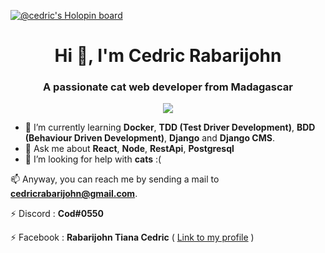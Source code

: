 [![@cedric's Holopin board](https://holopin.io/api/user/board?user=cedricrabarijohn)](https://holopin.io/@cedricrabarijohn)
<!-- <p align="center">
<img src="https://media1.giphy.com/media/NKEt9elQ5cR68/giphy.gif?cid=790b7611d1dc94eaeba923144463a8abf484b360f0462308&rid=giphy.gif" />
</p> -->
<h1 align="center">Hi 👋, I'm Cedric Rabarijohn</h1>
<h3 align="center">A passionate cat web developer from Madagascar</h3>

<p align="center">
<img src="https://media1.giphy.com/media/NKEt9elQ5cR68/giphy.gif?cid=790b7611d1dc94eaeba923144463a8abf484b360f0462308&rid=giphy.gif" />
</p>

- 🌱 I’m currently learning **Docker**, **TDD (Test Driver Development)**, **BDD (Behaviour Driven Development)**, **Django** and **Django CMS**.
- 💬 Ask me about **React**, **Node**, **RestApi**, **Postgresql**
- 🤔 I’m looking for help with **cats** :(

📫 Anyway, you can reach me by sending a mail to **cedricrabarijohn@gmail.com**.

⚡ Discord : **Cod#0550**

⚡ Facebook : **Rabarijohn Tiana Cedric** ( [Link to my profile](https://www.facebook.com/cedric.rab.1) )

<!--
**CedricRabarijohn/CedricRabarijohn** is a ✨ _special_ ✨ repository because its `README.md` (this file) appears on your GitHub profile.

Here are some ideas to get you started:

- 🔭 I’m currently working on ...
- 🌱 I’m currently learning ...
- 👯 I’m looking to collaborate on ...
- 🤔 I’m looking for help with ...
- 💬 Ask me about ...
- 📫 How to reach me: ...
- 😄 Pronouns: ...
- ⚡ Fun fact: ...
-->
